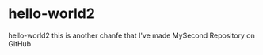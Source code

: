 hello-world2
============
hello-world2
this is another
chanfe that I've made
MySecond Repository on GitHub
